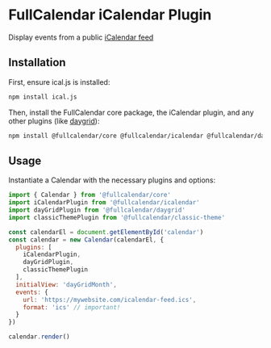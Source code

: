 
# FullCalendar iCalendar Plugin

Display events from a public [iCalendar feed](https://icalendar.org/)

## Installation

First, ensure ical.js is installed:

```sh
npm install ical.js
```

Then, install the FullCalendar core package, the iCalendar plugin, and any other plugins (like [daygrid](https://fullcalendar.io/docs/month-view)):

```sh
npm install @fullcalendar/core @fullcalendar/icalendar @fullcalendar/daygrid
```

## Usage

Instantiate a Calendar with the necessary plugins and options:

```js
import { Calendar } from '@fullcalendar/core'
import iCalendarPlugin from '@fullcalendar/icalendar'
import dayGridPlugin from '@fullcalendar/daygrid'
import classicThemePlugin from '@fullcalendar/classic-theme'

const calendarEl = document.getElementById('calendar')
const calendar = new Calendar(calendarEl, {
  plugins: [
    iCalendarPlugin,
    dayGridPlugin,
    classicThemePlugin
  ],
  initialView: 'dayGridMonth',
  events: {
    url: 'https://mywebsite.com/icalendar-feed.ics',
    format: 'ics' // important!
  }
})

calendar.render()
```
